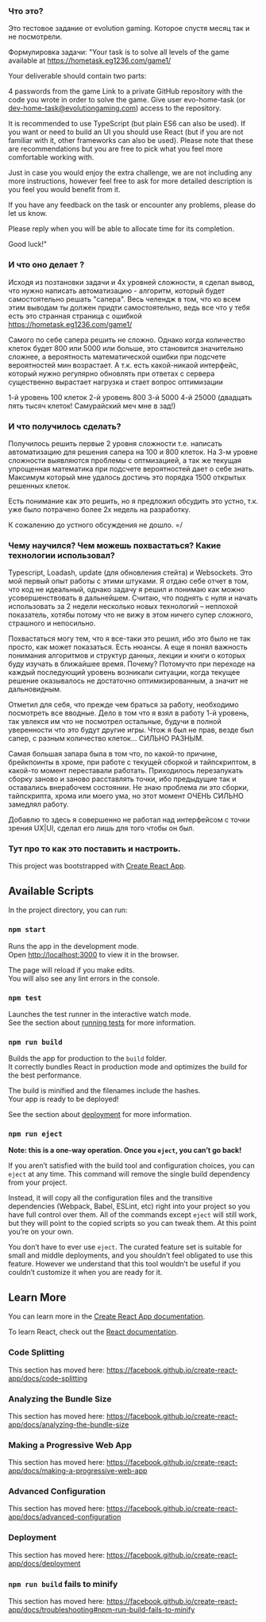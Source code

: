 ### Что это?
Это тестовое задание от evolution gaming. Которое спустя месяц так и не посмотрели. 

Формулировка задачи: "Your task is to solve all levels of the game available at https://hometask.eg1236.com/game1/

Your deliverable should contain two parts:

4 passwords from the game
Link to a private GitHub repository with the code you wrote in order to solve the game. Give user evo-home-task (or dev-home-task@evolutiongaming.com) access to the repository. 

It is recommended to use TypeScript (but plain ES6 can also be used). If you want or need to build an UI you should use React (but if you are not familiar with it, other frameworks can also be used). Please note that these are recommendations but you are free to pick what you feel more comfortable working with. 

Just in case you would enjoy the extra challenge, we are not including any more instructions, however feel free to ask for more detailed description is you feel you would benefit from it.

If you have any feedback on the task or encounter any problems, please do let us know.

Please reply when you will be able to allocate time for its completion.

Good luck!"

### И что оно делает ?
Исходя из позтановки задачи и 4х уровней сложности, я сделал вывод, что нужно написать автоматизацию - алгоритм, который будет самостоятельно решать "сапера".
Весь челендж в том, что ко всем этим выводам ты должен придти самостоятельно, ведь все что у тебя есть это странная страница с ошибкой https://hometask.eg1236.com/game1/

Самого по себе сапера решить не сложно. Однако когда количество клеток будет 800 или 5000 или больше, это становится значительно сложнее, а вероятность математической ошибки при подсчете вероятностей мин возрастает. А т.к. есть какой-никаой интерфейс, который нужно регулярно обновлять при ответах с сервера существенно вырастает нагрузка и стает вопрос оптимизации

1-й уровень 100 клеток
2-й уровень 800
3-й 5000
4-й 25000 (двадцать пять тысяч клеток! Самурайский меч мне в зад!)

### И что получилось сделать?
Получилось решить первые 2 уровня сложности т.е. написать автоматизацию для решения сапера на 100 и 800 клеток. На 3-м уровне сложности выявляются проблемы с оптмизацией, а так же текущая упрощенная математика при подсчете вероятностей дает о себе знать. Максимум который мне удалось достичь это порядка 1500 открытых решенных клеток.

Есть понимание как это решить, но я предложил обсудить это устно, т.к. уже было потрачено более 2х недель на разработку. 

К сожалению до устного обсуждения не дошло. =/

### Чему научился? Чем можешь похвастаться? Какие технологии использовал?
Typescript, Loadash, update (для обновления стейта) и Websockets. Это мой первый опыт работы с этими штуками. Я отдаю себе отчет в том, что код не идеальный, однако задачу я решил и понимаю как можно усовершенствовать в дальнейшем.
Считаю, что поднять с нуля и начать использовать за 2 недели несколько новых технологий – неплохой показатель, хотябы потому что не вижу в этом ничего супер сложного, страшного и непосильно.

Похвастаться могу тем, что я все-таки это решил, ибо это было не так просто, как может показаться. Есть нюансы. А еще я понял важность понимания алгоритмов и структур данных, лекции и книги о которых буду изучать в ближайшее время. Почему? Потомучто при переходе на каждый последующий уровень возникали ситуации, когда текущее решение оказывалось не достаточно оптимизированным, а значит не дальновидным.

Отметил для себя, что прежде чем браться за работу, необходимо посмотреть все вводные. Дело в том что я взял в работу 1-й уровень, так увлекся им что не посмотрел остальные, будучи в полной уверенности что это будут другие игры. Чтож я был не прав, везде был сапер, с разным количество клеток... СИЛЬНО РАЗНЫМ. 

Самая большая запара была в том что, по какой-то причине, брейкпоинты в хроме, при работе с текущей сборкой и тайпскриптом, в какой-то момент переставали работать. Приходилось перезапукать сборку заново и заново расставлять точки, ибо предыдущие так и оставались внерабочем состоянии. Не знаю проблема ли это сборки, тайпскрипта, хрома или моего ума, но этот момент ОЧЕНЬ СИЛЬНО замедлял работу.

Добавлю то здесь я совершенно не работал над интерфейсом с точки зрения UX|UI, сделал его лишь для того чтобы он был.

### Тут про то как это поставить и настроить.
This project was bootstrapped with [Create React App](https://github.com/facebook/create-react-app).

## Available Scripts

In the project directory, you can run:

### `npm start`

Runs the app in the development mode.<br>
Open [http://localhost:3000](http://localhost:3000) to view it in the browser.

The page will reload if you make edits.<br>
You will also see any lint errors in the console.

### `npm test`

Launches the test runner in the interactive watch mode.<br>
See the section about [running tests](https://facebook.github.io/create-react-app/docs/running-tests) for more information.

### `npm run build`

Builds the app for production to the `build` folder.<br>
It correctly bundles React in production mode and optimizes the build for the best performance.

The build is minified and the filenames include the hashes.<br>
Your app is ready to be deployed!

See the section about [deployment](https://facebook.github.io/create-react-app/docs/deployment) for more information.

### `npm run eject`

**Note: this is a one-way operation. Once you `eject`, you can’t go back!**

If you aren’t satisfied with the build tool and configuration choices, you can `eject` at any time. This command will remove the single build dependency from your project.

Instead, it will copy all the configuration files and the transitive dependencies (Webpack, Babel, ESLint, etc) right into your project so you have full control over them. All of the commands except `eject` will still work, but they will point to the copied scripts so you can tweak them. At this point you’re on your own.

You don’t have to ever use `eject`. The curated feature set is suitable for small and middle deployments, and you shouldn’t feel obligated to use this feature. However we understand that this tool wouldn’t be useful if you couldn’t customize it when you are ready for it.

## Learn More

You can learn more in the [Create React App documentation](https://facebook.github.io/create-react-app/docs/getting-started).

To learn React, check out the [React documentation](https://reactjs.org/).

### Code Splitting

This section has moved here: https://facebook.github.io/create-react-app/docs/code-splitting

### Analyzing the Bundle Size

This section has moved here: https://facebook.github.io/create-react-app/docs/analyzing-the-bundle-size

### Making a Progressive Web App

This section has moved here: https://facebook.github.io/create-react-app/docs/making-a-progressive-web-app

### Advanced Configuration

This section has moved here: https://facebook.github.io/create-react-app/docs/advanced-configuration

### Deployment

This section has moved here: https://facebook.github.io/create-react-app/docs/deployment

### `npm run build` fails to minify

This section has moved here: https://facebook.github.io/create-react-app/docs/troubleshooting#npm-run-build-fails-to-minify
